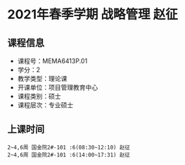 # 2021年春季学期 战略管理 赵征






## 课程信息

- 课程号：MEMA6413P.01
- 学分：2
- 教学类型：理论课
- 开课单位：项目管理教育中心
- 课程类别：硕士
- 课程层次：专业硕士

## 上课时间

```
2~4,6周 国金院2#-101 :6(08:30~12:10) 赵征
2~4,6周 国金院2#-101 :6(14:00~17:31) 赵征
```

